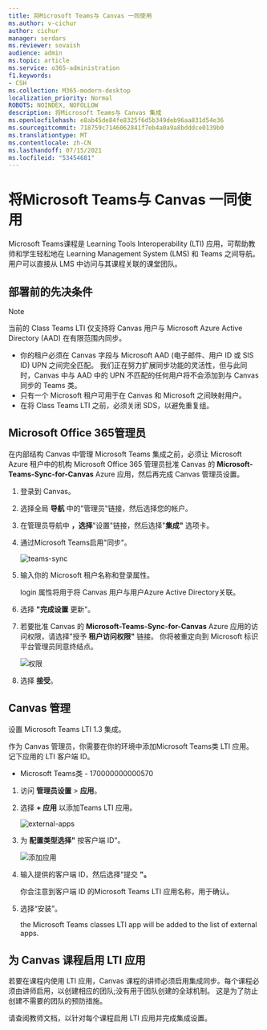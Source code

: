 ```yaml
---
title: 将Microsoft Teams与 Canvas 一同使用
ms.author: v-cichur
author: cichur
manager: serdars
ms.reviewer: sovaish
audience: admin
ms.topic: article
ms.service: o365-administration
f1.keywords:
- CSH
ms.collection: M365-modern-desktop
localization_priority: Normal
ROBOTS: NOINDEX, NOFOLLOW
description: 将Microsoft Teams与 Canvas 集成
ms.openlocfilehash: e8ab45de84fe8325f6d5b349deb96aa831d54e36
ms.sourcegitcommit: 718759c7146062841f7eb4a0a9a8bdddce0139b0
ms.translationtype: MT
ms.contentlocale: zh-CN
ms.lasthandoff: 07/15/2021
ms.locfileid: "53454681"
---
```

# <a name="use-microsoft-teams-classes-with-canvas"></a>将Microsoft Teams与 Canvas 一同使用

Microsoft Teams课程是 Learning Tools Interoperability (LTI) 应用，可帮助教师和学生轻松地在 Learning Management System (LMS) 和 Teams 之间导航。 用户可以直接从 LMS 中访问与其课程关联的课堂团队。

## <a name="prerequisites-before-deployment"></a>部署前的先决条件

> [!NOTE]
> 当前的 Class Teams LTI 仅支持将 Canvas 用户与 Microsoft Azure Active Directory (AAD) 在有限范围内同步。 
> - 你的租户必须在 Canvas 字段与 Microsoft AAD (电子邮件、用户 ID 或 SIS ID) UPN 之间完全匹配。 我们正在努力扩展同步功能的灵活性，但与此同时，Canvas 中与 AAD 中的 UPN 不匹配的任何用户将不会添加到与 Canvas 同步的 Teams 类。 
> - 只有一个 Microsoft 租户可用于在 Canvas 和 Microsoft 之间映射用户。
> - 在将 Class Teams LTI 之前，必须关闭 SDS，以避免重复组。

## <a name="microsoft-office-365-admin"></a>Microsoft Office 365管理员

在内部结构 Canvas 中管理 Microsoft Teams 集成之前，必须让 Microsoft Azure 租户中的机构 Microsoft Office 365 管理员批准 Canvas 的 **Microsoft-Teams-Sync-for-Canvas** Azure 应用，然后再完成 Canvas 管理员设置。

1. 登录到 Canvas。

2. 选择全局 **导航** 中的"管理员"链接，然后选择您的帐户。

3. 在管理员导航中 **，选择**"设置"链接，然后选择"**集成"** 选项卡。

4. 通过Microsoft Teams启用"同步"。

   ![teams-sync](media/teams-sync.png)

5. 输入你的 Microsoft 租户名称和登录属性。

   login 属性将用于将 Canvas 用户与用户Azure Active Directory关联。

6. 选择 **"完成设置** 更新"。

7. 若要批准 Canvas 的 **Microsoft-Teams-Sync-for-Canvas** Azure 应用的访问权限，请选择"授予 **租户访问权限"** 链接。 你将被重定向到 Microsoft 标识平台管理员同意终结点。

   ![权限](media/permissions.png)

8. 选择 **接受**。

## <a name="canvas-admin"></a>Canvas 管理

设置 Microsoft Teams LTI 1.3 集成。

作为 Canvas 管理员，你需要在你的环境中添加Microsoft Teams类 LTI 应用。 记下应用的 LTI 客户端 ID。

 - Microsoft Teams类 - 170000000000570

1. 访问 **管理员设置**  >  **应用**。

2. 选择 **+ 应用** 以添加Teams LTI 应用。

   ![external-apps](media/external-apps.png)

3. 为 **配置类型选择"** 按客户端 ID"。

   ![添加应用](media/add-app.png)

4. 输入提供的客户端 ID，然后选择"提交 **"。**

   你会注意到客户端 ID 的Microsoft Teams LTI 应用名称，用于确认。

5. 选择“安装”。

   the Microsoft Teams classes LTI app will be added to the list of external apps.
   
## <a name="enabling-the-lti-app-for-canvas-courses"></a>为 Canvas 课程启用 LTI 应用

若要在课程内使用 LTI 应用，Canvas 课程的讲师必须启用集成同步。每个课程必须由讲师启用，以创建相应的团队;没有用于团队创建的全球机制。 这是为了防止创建不需要的团队的预防措施。

请查阅教师文档，[](https://support.microsoft.com/topic/use-microsoft-teams-classes-in-your-lms-preview-ac6a1e34-32f7-45e6-b83e-094185a1e78a#ID0EBD=Instructure_Canvas)以针对每个课程启用 LTI 应用并完成集成设置。
